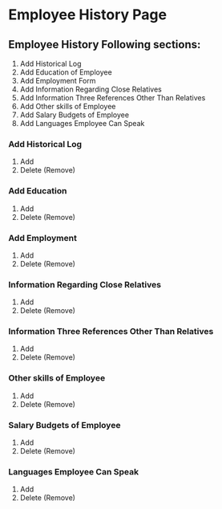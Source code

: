 # Employee History Page

## Employee History Following sections:

1. Add Historical Log
2. Add Education of Employee
3. Add Employment Form
4. Add Information Regarding Close Relatives
5. Add Information Three References Other Than Relatives
6. Add Other skills of Employee
7. Add Salary Budgets of Employee
8. Add Languages Employee Can Speak

### Add Historical Log

1. Add 
2. Delete \(Remove\)

### Add Education

1. Add 
2. Delete \(Remove\)

### Add Employment

1. Add 
2. Delete \(Remove\)

### Information Regarding Close Relatives

1. Add 
2. Delete \(Remove\)

### Information Three References Other Than Relatives

1. Add 
2. Delete \(Remove\)

### Other skills of Employee

1. Add 
2. Delete \(Remove\)

### Salary Budgets of Employee

1. Add 
2. Delete \(Remove\)

### Languages Employee Can Speak

1. Add 
2. Delete \(Remove\)

